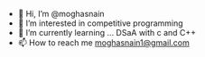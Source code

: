 - 👋 Hi, I’m @moghasnain
- 👀 I’m interested in competitive programming
- 🌱 I’m currently learning ... DSaA with c and C++
- 📫 How to reach me moghasnain1@gmail.com

<!---
moghasnain/moghasnain is a ✨ special ✨ repository because its `README.md` (this file) appears on your GitHub profile.
You can click the Preview link to take a look at your changes.
--->
